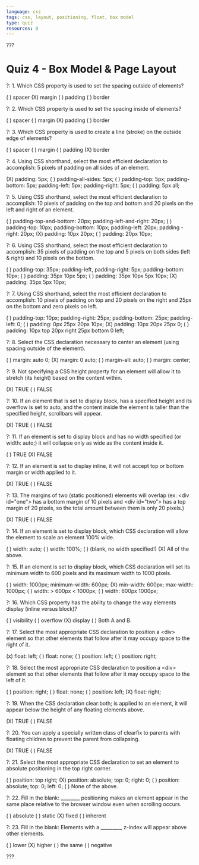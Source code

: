 ```yaml
---
language: css
tags: css, layout, positioning, float, box model
type: quiz
resources: 0
---
```


???

# Quiz 4 - Box Model & Page Layout

?: 1. Which CSS property is used to set the spacing outside of elements?

( ) spacer
(X) margin
( ) padding
( ) border

?: 2. Which CSS property is used to set the spacing inside of elements?

( ) spacer
( ) margin
(X) padding
( ) border

?: 3. Which CSS property is used to create a line (stroke) on the outside edge of elements?

( ) spacer
( ) margin
( ) padding
(X) border

?: 4. Using CSS shorthand, select the most efficient declaration to accomplish: 5 pixels of padding on all sides of an element.

(X) padding: 5px;
( ) padding-all-sides: 5px;
( ) padding-top: 5px; padding-bottom: 5px; padding-left: 5px; padding-right: 5px;
( ) padding: 5px all;

?: 5. Using CSS shorthand, select the most efficient declaration to accomplish: 10 pixels of padding on the top and bottom and 20 pixels on the left and right of an element.

( ) padding-top-and-bottom: 20px; padding-left-and-right: 20px;
( ) padding-top: 10px; padding-bottom: 10px; padding-left: 20px; padding -right: 20px;
(X) padding: 10px 20px;
( ) padding: 20px 10px;

?: 6. Using CSS shorthand, select the most efficient declaration to accomplish: 35 pixels of padding on the top and 5 pixels on both sides (left & right) and 10 pixels on the bottom.

( ) padding-top: 35px; padding-left, padding-right: 5px; padding-bottom: 10px;
( ) padding: 35px 10px 5px;
( ) padding: 35px 10px 5px 10px;
(X) padding: 35px 5px 10px;

?: 7. Using CSS shorthand, select the most efficient declaration to accomplish: 10 pixels of padding on top and 20 pixels on the right and 25px on the bottom and zero pixels on left.

( ) padding-top: 10px; padding-right: 25px; padding-bottom: 25px; padding-left: 0;
( ) padding: 0px 25px 20px 10px;
(X) padding: 10px 20px 25px 0;
( ) padding: 10px top 20px right 25px bottom 0 left;

?: 8. Select the CSS declaration necessary to center an element (using spacing outside of the element).

( ) margin: auto 0;
(X) margin: 0 auto;
( ) margin-all: auto;
( ) margin: center;

?: 9. Not specifying a CSS height property for an element will allow it to stretch (its height) based on the content within.

(X) TRUE
( ) FALSE

?: 10. If an element that is set to display block, has a specified height and its overflow is set to auto, and the content inside the element is taller than the specified height, scrollbars will appear.

(X) TRUE
( ) FALSE

?: 11. If an element is set to display block and has no width specified (or width: auto;) it will collapse only as wide as the content inside it.

( ) TRUE
(X) FALSE

?: 12. If an element is set to display inline, it will not accept top or bottom margin or width applied to it.

(X) TRUE
( ) FALSE

?: 13. The margins of two (static positioned) elements will overlap (ex: &lt;div id="one"&gt; has a bottom margin of 10 pixels and &lt;div id="two"&gt; has a top margin of 20 pixels, so the total amount between them is only 20 pixels.)

(X) TRUE
( ) FALSE

?: 14. If an element is set to display block, which CSS declaration will allow the element to scale an element 100% wide.

( ) width: auto;
( ) width: 100%;
( ) (blank, no width specified!)
(X) All of the above.

?: 15. If an element is set to display block, which CSS declaration will set its minimum width to 600 pixels and its maximum width to 1000 pixels.

( ) width: 1000px; minimum-width: 600px;
(X) min-width: 600px; max-width: 1000px;
( ) width: &gt; 600px &lt; 1000px;
( ) width: 600px 1000px;

?: 16. Which CSS property has the ability to change the way elements display (inline versus block)?

( ) visibility
( ) overflow
(X) display
( ) Both A and B.

?: 17. Select the most appropriate CSS declaration to position a &lt;div&gt; element so that other elements that follow after it may occupy space to the right of it.

(x) float: left;
( ) float: none;
( ) position: left;
( ) position: right;

?: 18. Select the most appropriate CSS declaration to position a &lt;div&gt; element so that other elements that follow after it may occupy space to the left of it.

( ) position: right;
( ) float: none;
( ) position: left;
(X) float: right;

?: 19. When the CSS declaration clear:both; is applied to an element, it will appear below the height of any floating elements above.

(X) TRUE
( ) FALSE

?: 20. You can apply a specially written class of clearfix to parents with floating children to prevent the parent from collapsing.

(X) TRUE
( ) FALSE

?: 21. Select the most appropriate CSS declaration to set an element to absolute positioning in the top right corner.

( ) position: top right;
(X) position: absolute; top: 0; right: 0;
( ) position: absolute; top: 0; left: 0;
( ) None of the above.

?: 22. Fill in the blank: ________ positioning makes an element appear in the same place relative to the browser window even when scrolling occurs.

( ) absolute
( ) static
(X) fixed
( ) inherent

?: 23. Fill in the blank: Elements with a _________ z-index will appear above other elements.

( ) lower
(X) higher
( ) the same
( ) negative

???
